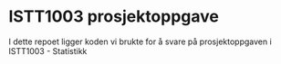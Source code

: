 # ISTT1003 prosjektoppgave

I dette repoet ligger koden vi brukte for å svare på prosjektoppgaven i ISTT1003 - Statistikk
